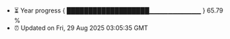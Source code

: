 - ⏳ Year progress { ███████████████████▁▁▁▁▁▁▁▁▁▁▁ } 65.79 %
- ⏰ Updated on Fri, 29 Aug 2025 03:05:35 GMT

